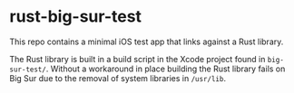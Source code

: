 # rust-big-sur-test

This repo contains a minimal iOS test app that links against a Rust library.

The Rust library is built in a build script in the Xcode project found in `big-sur-test/`.
Without a workaround in place building the Rust library fails on Big Sur due to the removal of system libraries in `/usr/lib`.


